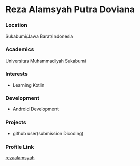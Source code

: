 # Reza Alamsyah Putra Doviana

### Location

Sukabumi/Jawa Barat/Indonesia

### Academics

Universitas Muhammadiyah Sukabumi

### Interests

- Learning Kotlin

### Development

- Android Development

### Projects

- github user(submission Dicoding)

### Profile Link

[rezaalamsyah](https://github.com/Reas-19)